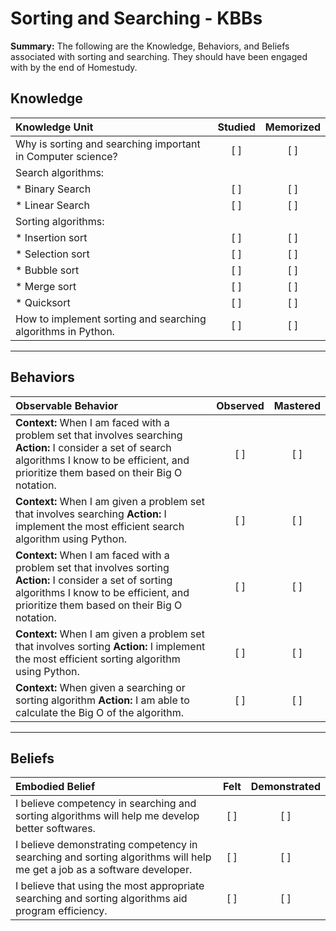 # Sorting and Searching - KBBs
**Summary:** The following are the Knowledge, Behaviors, and Beliefs associated with sorting and searching. They should have been engaged with by the end of Homestudy.


## **Knowledge**


| Knowledge Unit   |      Studied      | Memorized |
|:-------------|:------------------:|:--------:|
| Why is sorting and searching important in Computer science? | [ ] | [ ]  |
| Search algorithms: | | |
| * Binary Search | [ ] | [ ]  |
| * Linear Search    | [ ] | [ ]  |
| Sorting algorithms:     | | |
| * Insertion sort   | [ ] | [ ]  |
| * Selection sort     | [ ] | [ ]  |
| * Bubble sort     | [ ] | [ ]  |
| * Merge sort     | [ ] | [ ]  |
| * Quicksort     | [ ] | [ ] |
| How to implement sorting and searching algorithms in Python.  | [ ] | [ ]  |



----------


## **Behaviors**


| Observable Behavior   |      Observed      | Mastered |
|:-------------|:------------------:|:--------:|
| **Context:** When I am faced with a problem set that involves searching **Action:** I consider a set of search algorithms I know to be efficient, and prioritize them based on their Big O notation. | [ ] | [ ]  |
| **Context:** When I am given a problem set that involves searching **Action:** I implement the most efficient search algorithm using Python. |   [ ]   |   [ ]  |
| **Context:** When I am faced with a problem set that involves sorting **Action:** I consider a set of sorting algorithms I know to be efficient, and prioritize them based on their Big O notation. |   [ ]   |   [ ]  |
| **Context:** When I am given a problem set that involves sorting **Action:** I implement the most efficient sorting algorithm using Python. |   [ ]   |   [ ]  |
| **Context:** When given a searching or sorting algorithm **Action:** I am able to calculate the Big O of the algorithm. |  [ ]   |   [ ]  |


----------


## **Beliefs**


| Embodied Belief   |      Felt      | Demonstrated |
|:-------------|:------------------:|:--------:|
| I believe competency in searching and sorting algorithms will help me develop better softwares. | [ ] | [ ]  |
| I believe demonstrating competency in searching and sorting algorithms will help me get a job as a software developer. | [ ] | [ ]  |
| I believe that using the most appropriate searching and sorting algorithms aid program efficiency. | [ ] | [ ]  |


